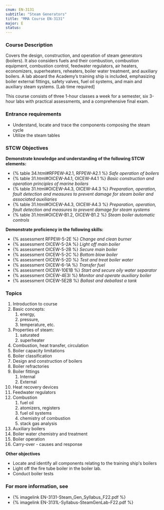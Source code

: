 ```yaml
---
cnum: EN-3131
subtitle: "Steam Generators"
title: "MMA Course EN-3131"
major: E
status: 
---
```


### Course Description

Covers the design, construction, and operation of steam generators (boilers). It also considers fuels and their combustion, combustion equipment, combustion control, feedwater regulators, air heaters, economizers, superheaters, reheaters, boiler water treatment, and auxiliary boilers. A lab aboard the Academy’s training ship is included, emphasizing boiler external fittings, safety valves, fuel oil systems, and main and auxiliary steam systems. [Lab time required]

This course consists of three 1-hour classes a week for a semester, six 3-hour labs with practical assessments, and a comprehensive final exam.

### Entrance requirements

* Understand, locate and trace the components composing the steam cycle
* Utilize the steam tables


### STCW Objectives

**Demonstrate knowledge and understanding of the following STCW elements:**

* {% table 34.html#RFPEW-A2.1, RFPEW-A2.1 %} *Safe operation of boilers*
* {% table 31.html#OICEW-A4.1, OICEW-A4.1 %} *Basic construction and operation principles of marine boilers*
* {% table 31.html#OICEW-A4.3, OICEW-A4.3 %} *Preparation, operation, fault detection and measures to prevent damage for steam boiler and associated auxiliaries*
* {% table 31.html#OICEW-A4.3, OICEW-A4.3 %} *Preparation, operation, fault detection and measures to prevent damage for steam systems*
* {% table 31.html#OICEW-B1.2, OICEW-B1.2 %} *Steam boiler automatic controls*

**Demonstrate proficiency in the following skills:**

* {% assessment RFPEW-5-2E %} *Change and clean burner*
* {% assessment OICEW-5-2A %} *Light off main boiler*
* {% assessment OICEW-5-2B %} *Secure main boiler*
* {% assessment OICEW-5-2C %} *Bottom blow boiler*
* {% assessment OICEW-5-2D %} *Test and treat boiler water*
* {% assessment OICEW-6-1A %} *Transfer fuel*
* {% assessment OICEW-10E1B %} *Start and secure oily water separator*
* {% assessment OICEW-4E3I %} *Monitor and operate auxiliary boiler*
* {% assessment OICEW-5E2B %} *Ballast and deballast a tank*

### Topics

1. Introduction to course
2. Basic concepts: 
	1. energy, 
	2. pressure, 
	3. temperature, etc.
3. Properties of steam:
	1. saturated
	2. superheater
4. Combustion, heat transfer, circulation
5. Boiler capacity limitations
6. Boiler classification
7. Design and construction of boilers
8. Boiler refractories
9. Boiler fittings
	1. Internal
	2. External
10. Heat recovery devices
11. Feedwater regulators
12. Combustion
	1. fuel oil
	2. atomizers, registers
	3. fuel oil systems
	4. chemistry of combustion
	5. stack gas analysis
13. Auxiliary boilers
14. Boiler water chemistry and treatment
15. Boiler operation
16. Carry-over - causes and response




**Other objectives**


* Locate and identify all components relating to the training ship's boilers
* Light off the fire tube boiler in the boiler lab.
* Conduct boiler tests


### For more information, see 

* {% imagelink EN-3131-Steam_Gen_Syllabus_F22.pdf %} 
* {% imagelink EN-3131L-Syllabus-SteamGenLab-F22.pdf %} 



